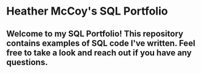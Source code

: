 # Heather McCoy's SQL Portfolio 

## Welcome to my SQL Portfolio! This repository contains examples of SQL code I've written. Feel free to take a look and reach out if you have any questions.
